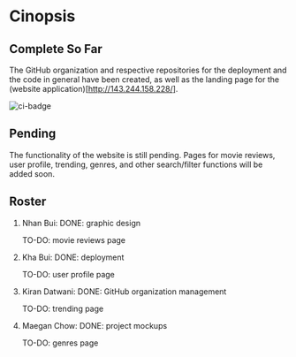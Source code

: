 # Cinopsis

## Complete So Far

The GitHub organization and respective repositories for the deployment and the code in general have been created, as well as the landing page for the (website application)[http://143.244.158.228/]. 

![ci-badge](https://github.com/ics-software-engineering/meteor-application-template-react/workflows/ci-meteor-application-template-react/badge.svg)

## Pending

The functionality of the website is still pending. Pages for movie reviews, user profile, trending, genres, and other search/filter functions will be added soon.

## Roster

1. Nhan Bui: 
   DONE:
   graphic design
   
   TO-DO:
   movie reviews page
   
2. Kha Bui:
   DONE:
   deployment 
   
   TO-DO:
   user profile page
   
3. Kiran Datwani:
   DONE:
   GitHub organization management
   
   TO-DO:
   trending page
   
4. Maegan Chow:
   DONE:
   project mockups
   
   TO-DO:
   genres page
